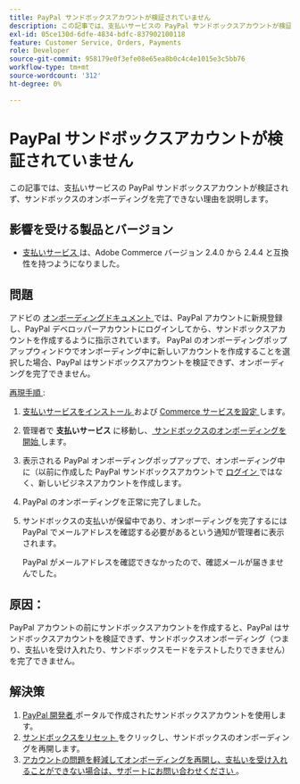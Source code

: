 ```yaml
---
title: PayPal サンドボックスアカウントが検証されていません
description: この記事では、支払いサービスの PayPal サンドボックスアカウントが検証されず、サンドボックスのオンボーディングを完了できない理由を説明します。
exl-id: 05ce130d-6dfe-4834-bdfc-837902100118
feature: Customer Service, Orders, Payments
role: Developer
source-git-commit: 958179e0f3efe08e65ea8b0c4c4e1015e3c5bb76
workflow-type: tm+mt
source-wordcount: '312'
ht-degree: 0%

---
```


# PayPal サンドボックスアカウントが検証されていません

この記事では、支払いサービスの PayPal サンドボックスアカウントが検証されず、サンドボックスのオンボーディングを完了できない理由を説明します。

## 影響を受ける製品とバージョン

* [ 支払いサービス ](https://marketplace.magento.com/magento-payment-services.html) は、Adobe Commerce バージョン 2.4.0 から 2.4.4 と互換性を持つようになりました。

## 問題

アドビの [ オンボーディングドキュメント ](https://experienceleague.adobe.com/docs/commerce-merchant-services/payment-services/get-started/onboard.html?lang=ja) では、PayPal アカウントに新規登録し、PayPal デベロッパーアカウントにログインしてから、サンドボックスアカウントを作成するように指示されています。 PayPal のオンボーディングポップアップウィンドウでオンボーディング中に新しいアカウントを作成することを選択した場合、PayPal はサンドボックスアカウントを検証できず、オンボーディングを完了できません。

<u> 再現手順 </u>:

1. [ 支払いサービスをインストール ](https://experienceleague.adobe.com/docs/commerce-merchant-services/payment-services/get-started/install.html?lang=ja) および [Commerce サービスを設定 ](https://experienceleague.adobe.com/docs/commerce-merchant-services/payment-services/get-started/connect.html?lang=ja#configure-commerce-services) します。
1. 管理者で **支払いサービス** に移動し、[ サンドボックスのオンボーディングを開始 ](https://experienceleague.adobe.com/docs/commerce-merchant-services/payment-services/get-started/onboard.html?lang=ja) します。
1. 表示される PayPal オンボーディングポップアップで、オンボーディング中に（以前に作成した PayPal サンドボックスアカウントで [ ログイン ](https://experienceleague.adobe.com/docs/commerce-merchant-services/payment-services/get-started/sandbox.html?lang=ja#test-in-sandbox-environment) ではなく、新しいビジネスアカウントを作成します。
1. PayPal のオンボーディングを正常に完了しました。
1. サンドボックスの支払いが保留中であり、オンボーディングを完了するには PayPal でメールアドレスを確認する必要があるという通知が管理者に表示されます。

   PayPal がメールアドレスを確認できなかったので、確認メールが届きませんでした。

## 原因：

PayPal アカウントの前にサンドボックスアカウントを作成すると、PayPal はサンドボックスアカウントを検証できず、サンドボックスオンボーディング（つまり、支払いを受け入れたり、サンドボックスモードをテストしたりできません）を完了できません。

## 解決策

1. [PayPal 開発者 ](https://developer.paypal.com/docs/api-basics/sandbox/accounts/#create-a-business-sandbox-account) ポータルで作成されたサンドボックスアカウントを使用します。
1. [ サンドボックスをリセット ](https://experienceleague.adobe.com/docs/commerce-merchant-services/payment-services/get-started/sandbox.html?lang=ja#test-in-sandbox-environment) をクリックし、サンドボックスのオンボーディングを再開します。
1. [ アカウントの問題を軽減してオンボーディングを再開し、支払いを受け入れることができない場合は、サポートにお問い合わせください ](mailto:payment-services-support@adobe.com)。
